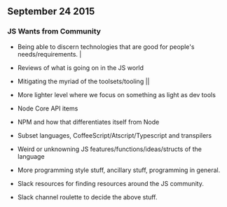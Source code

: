 ## September 24 2015

### JS Wants from Community

* Being able to discern technologies that are good for people's needs/requirements. |
* Reviews of what is going on in the JS world
* Mitigating the myriad of the toolsets/tooling ||
* More lighter level where we focus on something as light as dev tools
* Node Core API items
* NPM and how that differentiates itself from Node
* Subset languages, CoffeeScript/Atscript/Typescript and transpilers
* Weird or unknowning JS features/functions/ideas/structs of the language
* More programming style stuff, ancillary stuff, programming in general.
* Slack resources for finding resources around the JS community.

* Slack channel roulette to decide the above stuff.
